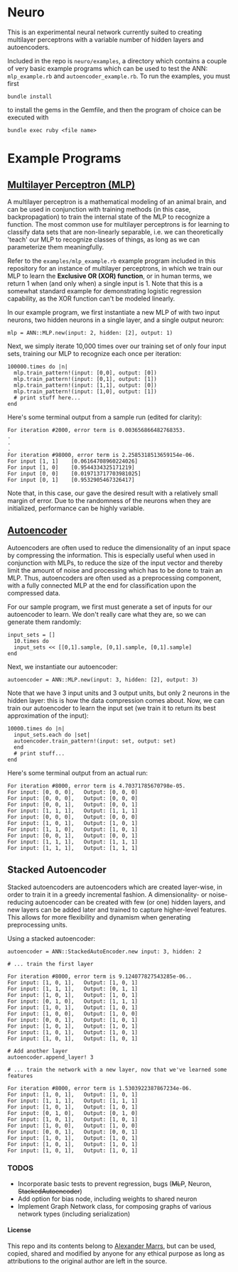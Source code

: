 # Neuro

This is an experimental neural network currently suited to creating multilayer perceptrons with a variable number of hidden layers and autoencoders.

Included in the repo is `neuro/examples`, a directory which contains a couple of very basic example programs which can be used to test the ANN: `mlp_example.rb` and `autoencoder_example.rb`. To run the examples, you must first

```bundle install```

to install the gems in the Gemfile, and then the program of choice can be executed with

```bundle exec ruby <file name>```

# Example Programs

## [Multilayer Perceptron (MLP)](http://en.wikipedia.org/wiki/Multilayer_perceptron)

A multilayer perceptron is a mathematical modeling of an animal brain, and can be used in conjunction with training methods (in this case, backpropagation) to train the internal state of the MLP to recognize a function.  The most common use for multilayer perceptrons is for learning to classify data sets that are non-linearly separable, i.e. we can theoretically 'teach' our MLP to recognize classes of things, as long as we can parameterize them meaningfully.

Refer to the `examples/mlp_example.rb` example program included in this repository for an instance of multilayer perceptrons, in which we train our MLP to learn the **Exclusive OR (XOR) function**, or in human terms, we return 1 when (and only when) a single input is 1.  Note that this is a somewhat standard example for demonstrating logistic regression capability, as the XOR function can't be modeled linearly.

In our example program, we first instantiate a new MLP of with two input neurons, two hidden neurons in a single layer, and a single output neuron:
```
mlp = ANN::MLP.new(input: 2, hidden: [2], output: 1)
```
Next, we simply iterate 10,000 times over our training set of only four input sets, training our MLP to recognize each once per iteration:

```
100000.times do |n|
  mlp.train_pattern!(input: [0,0], output: [0])
  mlp.train_pattern!(input: [0,1], output: [1])
  mlp.train_pattern!(input: [1,1], output: [0])
  mlp.train_pattern!(input: [1,0], output: [1])
  # print stuff here...
end
```
Here's some terminal output from a sample run (edited for clarity):
```
For iteration #2000, error term is 0.003656866482768353.
.
.
.
For iteration #98000, error term is 2.2585318513659154e-06.
For input [1, 1]	[0.06164708960224026]
For input [1, 0]	[0.9544334325171219]
For input [0, 0]	[0.019713717703981025]
For input [0, 1]	[0.9532905467326417]
```

Note that, in this case, our gave the desired result with a relatively small margin of error. Due to the randomness of the neurons when they are initialized, performance can be highly variable.

## [Autoencoder](http://en.wikipedia.org/wiki/Autoencoder)

Autoencoders are often used to reduce the dimensionality of an input space by compressing the information.  This is especially useful when used in conjunction with MLPs, to reduce the size of the input vector and thereby limit the amount of noise and processing which has to be done to train an MLP.  Thus, autoencoders are often used as a preprocessing component, with a fully connected MLP at the end for classification upon the compressed data.

For our sample program, we first must generate a set of inputs for our autoencoder to learn.  We don't really care what they are, so we can generate them randomly:

```
input_sets = []
  10.times do
  input_sets << [[0,1].sample, [0,1].sample, [0,1].sample]
end
```

Next, we instantiate our autoencoder:
```
autoencoder = ANN::MLP.new(input: 3, hidden: [2], output: 3)
```

Note that we have 3 input units and 3 output units, but only 2 neurons in the hidden layer: this is how the data compression comes about.  Now, we can train our autoencoder to learn the input set (we train it to return its best approximation of the input):
```
10000.times do |n|
  input_sets.each do |set|
  autoencoder.train_pattern!(input: set, output: set)
  end
  # print stuff...
end
```

Here's some terminal output from an actual run:
```
For iteration #8000, error term is 4.70371785670798e-05.
For input: [0, 0, 0],	Output: [0, 0, 0]
For input: [0, 0, 0],	Output: [0, 0, 0]
For input: [0, 0, 1],	Output: [0, 0, 1]
For input: [1, 1, 1],	Output: [1, 1, 1]
For input: [0, 0, 0],	Output: [0, 0, 0]
For input: [1, 0, 1],	Output: [1, 0, 1]
For input: [1, 1, 0],	Output: [1, 0, 1]
For input: [0, 0, 1],	Output: [0, 0, 1]
For input: [1, 1, 1],	Output: [1, 1, 1]
For input: [1, 1, 1],	Output: [1, 1, 1]
```

## Stacked Autoencoder

Stacked autoencoders are autoencoders which are created layer-wise, in order to train it in a greedy incremental fashion.  A dimensionality- or noise-reducing autoencoder can be created with few (or one) hidden layers, and new layers can be added later and trained to capture higher-level features.  This allows for more flexibility and dynamism when generating preprocessing units.


Using a stacked autoencoder:
```
autoencoder = ANN::StackedAutoEncoder.new input: 3, hidden: 2

# ... train the first layer

For iteration #8000, error term is 9.124077827543285e-06..
For input: [1, 0, 1],	Output: [1, 0, 1]
For input: [1, 1, 1],	Output: [0, 1, 1]
For input: [1, 0, 1],	Output: [1, 0, 1]
For input: [0, 1, 0],	Output: [1, 1, 1]
For input: [1, 0, 1],	Output: [1, 0, 1]
For input: [1, 0, 0],	Output: [1, 0, 0]
For input: [0, 0, 1],	Output: [1, 0, 1]
For input: [1, 0, 1],	Output: [1, 0, 1]
For input: [1, 0, 1],	Output: [1, 0, 1]
For input: [1, 0, 1],	Output: [1, 0, 1]

# Add another layer
autoencoder.append_layer! 3

# ... train the network with a new layer, now that we've learned some features

For iteration #8000, error term is 1.5303922387867234e-06.
For input: [1, 0, 1],	Output: [1, 0, 1]
For input: [1, 1, 1],	Output: [1, 1, 1]
For input: [1, 0, 1],	Output: [1, 0, 1]
For input: [0, 1, 0],	Output: [0, 1, 0]
For input: [1, 0, 1],	Output: [1, 0, 1]
For input: [1, 0, 0],	Output: [1, 0, 0]
For input: [0, 0, 1],	Output: [0, 0, 1]
For input: [1, 0, 1],	Output: [1, 0, 1]
For input: [1, 0, 1],	Output: [1, 0, 1]
For input: [1, 0, 1],	Output: [1, 0, 1]

```

### TODOS
- Incorporate basic tests to prevent regression, bugs (~~MLP~~, Neuron, ~~StackedAutoencoder~~)
- Add option for bias node, including weights to shared neuron
- Implement Graph Network class, for composing graphs of various network types (including serialization)

#### License
This repo and its contents belong to [Alexander Marrs](github.com/marrsale), but can be used, copied, shared and modified by anyone for any ethical purpose as long as attributions to the original author are left in the source.
